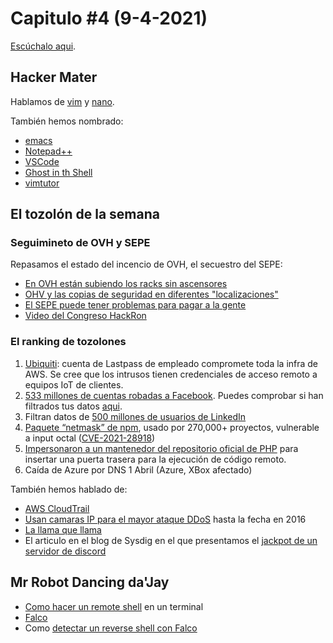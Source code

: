 # Capitulo #4 (9-4-2021)
[Escúchalo aqui](https://youtu.be/t7yvcBKH5BY).

## Hacker Mater
Hablamos de [vim](https://www.vim.org/) y [nano](https://www.nano-editor.org/).

También hemos nombrado:
* [emacs](https://www.gnu.org/software/emacs/)
* [Notepad++](https://notepad-plus-plus.org/)
* [VSCode](https://code.visualstudio.com/)
* [Ghost in th Shell](https://code.visualstudio.com/)
* [vimtutor](https://github.com/vim/vim/blob/master/runtime/tutor/tutor.es)

## El tozolón de la semana
### Seguimineto de OVH y SEPE

Repasamos el estado del incencio de OVH, el secuestro del SEPE:
* [En OVH están subiendo los racks sin ascensores](https://www.datacenterdynamics.com/en/news/ovh-fire-restart-continues-ovhcloud-has-no-lift-sbg3/)
* [OHV y las copias de seguridad en diferentes "localizaciones"](https://twitter.com/kike_DNOiSE/status/1379729693952380929?s=19)
* [El SEPE puede tener problemas para pagar a la gente](https://www.datacenterdynamics.com/en/news/ovh-fire-restart-continues-ovhcloud-has-no-lift-sbg3/)
* [Video del Congreso HackRon](https://www.youtube.com/watch?v=3BRwunhJ7IU)

### El ranking de tozolones
1. [Ubiquiti](https://krebsonsecurity.com/2021/03/whistleblower-ubiquiti-breach-catastrophic/): cuenta de Lastpass de empleado compromete toda la infra de AWS. Se cree que los intrusos tienen credenciales de acceso remoto a equipos IoT de clientes.
2. [533 millones de cuentas robadas a Facebook](https://www.businessinsider.com/stolen-data-of-533-million-facebook-users-leaked-online-2021-4?amp=&__twitter_impression=true&s=09). Puedes comprobar si han filtrados tus datos [aqui](https://haveibeenzucked.com/).
3. Filtran datos de [500 millones de usuarios de LinkedIn](https://www.adslzone.net/noticias/seguridad/500-millones-cuentas-linkedin-filtracion-2021/)
4. [Paquete “netmask” de npm](https://sick.codes/universal-netmask-npm-package-used-by-270000-projects-vulnerable-to-octal-input-data-server-side-request-forgery-remote-file-inclusion-local-file-inclusion-and-more-cve-2021-28918/), usado por 270,000+ proyectos, vulnerable a input octal ([CVE-2021-28918](https://cve.mitre.org/cgi-bin/cvename.cgi?name=CVE-2021-28918))
5. [Impersonaron a un mantenedor del repositorio oficial de PHP](https://www.bleepingcomputer.com/news/security/phps-git-server-hacked-to-add-backdoors-to-php-source-code/amp/?__twitter_impression=true&s=09) para insertar una puerta trasera para la ejecución de código remoto.
6. Caída de Azure por DNS 1 Abril (Azure, XBox afectado)

También hemos hablado de:
* [AWS CloudTrail](https://aws.amazon.com/cloudtrail/)
* [Usan camaras IP para el mayor ataque DDoS](https://krebsonsecurity.com/2016/10/hacked-cameras-dvrs-powered-todays-massive-internet-outage/) hasta la fecha en 2016
* [La llama que llama](https://www.youtube.com/watch?v=Zbk2SBgPToc)
* El articulo en el blog de Sysdig en el que presentamos el [jackpot de un servidor de discord](https://sysdig.com/blog/rinbot-discord-bot-crypto-miner/)


## Mr Robot Dancing da'Jay
* [Como hacer un remote shell](https://ironhackers.es/herramientas/reverse-shell-cheat-sheet/) en un terminal
* [Falco](https://falco.org/)
* Como [detectar un reverse shell con Falco](https://sysdig.com/blog/reverse-shell-falco-sysdig-secure/)
